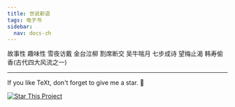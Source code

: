 ```yaml
---
title: 世说新语
tags: 电子书
sidebar:
  nav: docs-zh
---
```


故事性
趣味性
雪夜访戴
金台泣柳
割席断交
吴牛喘月
七步成诗
望梅止渴
韩寿偷香(古代四大风流之一)


<!--more-->

---

If you like TeXt, don't forget to give me a star. :star2:

[![Star This Project](https://img.shields.io/github/stars/kitian616/jekyll-TeXt-theme.svg?label=Stars&style=social)](https://github.com/kitian616/jekyll-TeXt-theme/)
